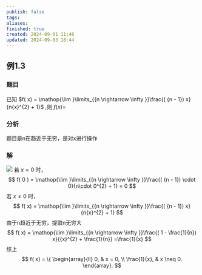 ```yaml
---
publish: false
tags: 
aliases: 
finished: true
created: 2024-09-01 11:46
updated: 2024-09-03 18:44
---
```

## 例1.3
### 题目
已知 $f( x) = \mathop{\lim }\limits_{{n \rightarrow \infty }}\frac{( {n - 1}) x}{n{x}^{2} + 1}$ ,则 $f( x) =$
### 分析 
题目是n在趋近于无穷，是对x进行操作
### 解 
![](https://img.hwenyi.live/202409011831292.webp)
若 $x = 0$ 时，
$$
f( 0 ) = \mathop{\lim }\limits_{{n \rightarrow \infty }}\frac{( {n - 1}) \cdot 0}{n\cdot 0^{2} + 1} = 0
$$
若 $x \neq 0$ 时，
$$
f( x) = \mathop{\lim }\limits_{{n \rightarrow \infty }}\frac{( {n - 1}) x}{n{x}^{2} + 1}
$$
由于n趋近于无穷，提取n无穷大
$$
f( x) = \mathop{\lim }\limits_{{n \rightarrow \infty }}\frac{( 1 - \frac{1}{n}) x}{{x}^{2} + \frac{1}{n}} =\frac{1}{x}
$$
综上
$$
f( x) = \{ \begin{array}{ll} 0, & x = 0, \\ \frac{1}{x}, & x \neq 0. \end{array}.
$$

